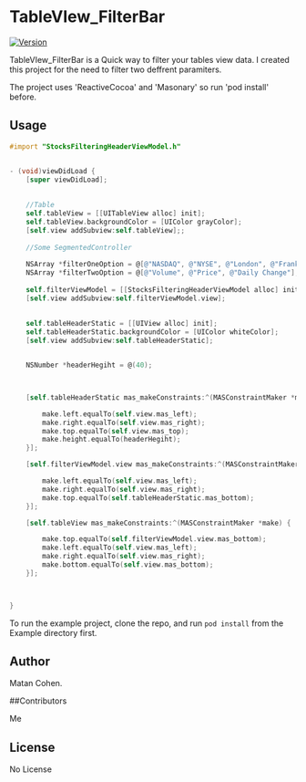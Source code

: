 # TableVIew_FilterBar

[![Version](https://img.shields.io/cocoapods/v/RJImageLoader.svg?style=flat)](http://cocoadocs.org/docsets/RJImageLoader)

TableVIew_FilterBar is a Quick way to filter your tables view data.
I created this project for the need to filter two deffrent paramiters.


The project uses 'ReactiveCocoa' and 'Masonary' so run 'pod install' before.


## Usage


```objective-c
#import "StocksFilteringHeaderViewModel.h"


- (void)viewDidLoad {
    [super viewDidLoad];
    
    
    //Table
    self.tableView = [[UITableView alloc] init];
    self.tableView.backgroundColor = [UIColor grayColor];
    [self.view addSubview:self.tableView];;
    
    //Some SegmentedController
    
    NSArray *filterOneOption = @[@"NASDAQ", @"NYSE", @"London", @"Frankfurt"];
    NSArray *filterTwoOption = @[@"Volume", @"Price", @"Daily Change"];
    
    self.filterViewModel = [[StocksFilteringHeaderViewModel alloc] initWithFilterOneName:@"Filter By:" filterOneOptions:filterOneOption filterTwoName:@"Sort By:" filterTwoOptions:filterTwoOption];
    [self.view addSubview:self.filterViewModel.view];
    
    
    self.tableHeaderStatic = [[UIView alloc] init];
    self.tableHeaderStatic.backgroundColor = [UIColor whiteColor];
    [self.view addSubview:self.tableHeaderStatic];


    NSNumber *headerHegiht = @(40);



    [self.tableHeaderStatic mas_makeConstraints:^(MASConstraintMaker *make) {

        make.left.equalTo(self.view.mas_left);
        make.right.equalTo(self.view.mas_right);
        make.top.equalTo(self.view.mas_top);
        make.height.equalTo(headerHegiht);
    }];

    [self.filterViewModel.view mas_makeConstraints:^(MASConstraintMaker *make) {

        make.left.equalTo(self.view.mas_left);
        make.right.equalTo(self.view.mas_right);
        make.top.equalTo(self.tableHeaderStatic.mas_bottom);
    }];

    [self.tableView mas_makeConstraints:^(MASConstraintMaker *make) {

        make.top.equalTo(self.filterViewModel.view.mas_bottom);
        make.left.equalTo(self.view.mas_left);
        make.right.equalTo(self.view.mas_right);
        make.bottom.equalTo(self.view.mas_bottom);
    }];



}

```


To run the example project, clone the repo, and run `pod install` from the Example directory first.


## Author

Matan Cohen.

##Contributors

Me

## License

No License
